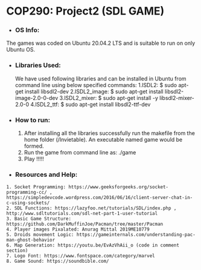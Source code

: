 
# COP290: Project2 (SDL GAME)
 
 * ### __OS Info:__
  The games was coded on Ubuntu 20.04.2 LTS
  and is suitable to run on only Ubuntu OS.



 * ###  __Libraries Used:__
 	We have used following libraries and can be installed in Ubuntu from command line using below specified commands:
 	1.lSDL2: 
		$ sudo apt-get install libsdl2-dev
	2.lSDL2_image:
		$ sudo apt-get install libsdl2-image-2.0-0-dev
	3.lSDL2_mixer:
		$ sudo apt-get install -y libsdl2-mixer-2.0-0
	4.lSDL2_ttf:
		$ sudo apt-get install libsdl2-ttf-dev
		

  * ### __How to run:__
    1. After installing all the libraries successfully run the makefile from the home folder (/Invietable). An executable named game would be formed.
    2. Run the game from command line as: ./game
    3. Play !!!!!
    
    
   * ### __Resources and Help:__
    1. Socket Programming: https://www.geeksforgeeks.org/socket-programming-cc/ , https://simpledevcode.wordpress.com/2016/06/16/client-server-chat-in-c-using-sockets/
    2. SDL Functions: https://lazyfoo.net/tutorials/SDL/index.php , http://www.sdltutorials.com/sdl-net-part-1-user-tutorial
    3. Basic Game Structure: https://github.com/DarkMuffinJoe/Pacman/tree/master/Pacman
    4. Player images Pixalated: Anurag Mittal 2019ME10779
    5. Droids movement Logic: https://gameinternals.com/understanding-pac-man-ghost-behavior
    6. Map Generation: https://youtu.be/EvAzVhAii_o (code in comment section)
    7. Logo Font: https://www.fontspace.com/category/marvel
    8. Game Sound: https://soundbible.com/
    
    
    
    
